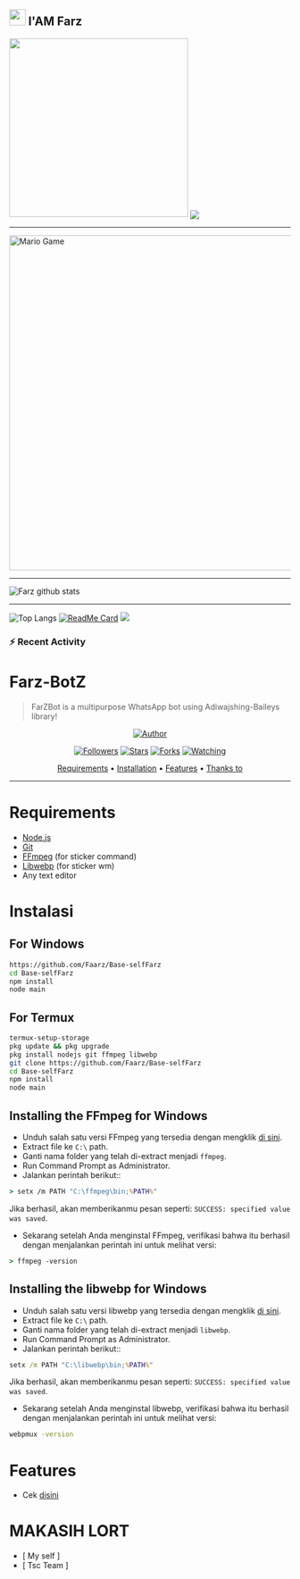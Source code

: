 ## <img src="https://github.com/TheDudeThatCode/TheDudeThatCode/blob/master/Assets/Hi.gif" width="29px"> I'AM Farz
   <img src="https://media.giphy.com/media/836HiJc7pgzy8iNXCn/giphy.gif" width="320">

<img align="center" height="auto" src="https://telegra.ph/file/a3f2d5a307f97715d0f8e.jpg/u/55822959?s=460&u=98e06e04babbf38abadbcef21413060992a40d71&v=4"/>

___


<img src="https://github.com/TheDudeThatCode/TheDudeThatCode/blob/master/Assets/Mario_Gameplay.gif" alt="Mario Game" width="600" />

___

![Farz github stats](https://github-readme-stats.vercel.app/api?username=Farz&show_icons=true&theme=buefy&show_owner=true)
___

![Top Langs](https://github-readme-stats.vercel.app/api/top-langs/?username=mhankbarbar&theme=buefy)
[![ReadMe Card](https://github-readme-stats.vercel.app/api/pin/?username=mhankbarbar&repo=Farz-Bot&theme=buefy)](https://github.com/mhankbarbar/termux-wabot)
![](https://github-profile-trophy.vercel.app/?username=Farz&row=2&column=3)

### :zap: Recent Activity


# Farz-BotZ

> FarZBot is a multipurpose WhatsApp bot using Adiwajshing-Baileys library!
>
>

<p align="center">
  <a href="https://github.com/Faarz/Base-selfFarz"><img title="Author" src="https://img.shields.io/badge/Author-Marz-purple.svg?style=for-the-badge&logo=github" /></a>
</p>
<p align="center">
<a href="https://github.com/Faarz/Base-selfFarz/followers"><img title="Followers" src="https://img.shields.io/github/followers/Nino-chan02?color=blue&style=flat-square"></a>
<a href="https://github.com/Faarz/Base-selfFarz/megumikato2/stargazers/"><img title="Stars" src="https://img.shields.io/github/stars/Nino-chan02/NinoWangy?color=red&style=flat-square"></a>
<a href="https://github.com/Faarz/Base-selfFarz/megumikato2/network/members"><img title="Forks" src="https://img.shields.io/github/forks/Nino-chan02/NinoWangy?color=red&style=flat-square"></a>
<a href="https://github.com/Faarz/Base-selfFarz/megumikato2/watchers"><img title="Watching" src="https://img.shields.io/github/watchers/Nino-chan02/NinoWangy?label=Watchers&color=blue&style=flat-square"></a>
</p>

<p align="center">
  <a href="https://github.com/Faarz/Base-selfFarz#requirements">Requirements</a> •
  <a href="https://github.com/Faarz/Base-selfFarz#instalasi">Installation</a> •
  <a href="https://github.com/Faarz/Base-selfFarz">Features</a> •
  <a href="https://github.com/Faarz/Base-selfFarz#thanks-to">Thanks to</a>
</p>
</div>


---



# Requirements
* [Node.js](https://nodejs.org/en/)
* [Git](https://git-scm.com/downloads)
* [FFmpeg](https://github.com/BtbN/FFmpeg-Builds/releases) (for sticker command)
* [Libwebp](https://developers.google.com/speed/webp/download) (for sticker wm)
* Any text editor

# Instalasi
## For Windows
```bash
https://github.com/Faarz/Base-selfFarz
cd Base-selfFarz
npm install
node main
```
## For Termux
```bash
termux-setup-storage
pkg update && pkg upgrade
pkg install nodejs git ffmpeg libwebp 
git clone https://github.com/Faarz/Base-selfFarz
cd Base-selfFarz
npm install
node main
```

## Installing the FFmpeg for Windows
* Unduh salah satu versi FFmpeg yang tersedia dengan mengklik [di sini](https://github.com/BtbN/FFmpeg-Builds/releases).
* Extract file ke `C:\` path.
* Ganti nama folder yang telah di-extract menjadi `ffmpeg`.
* Run Command Prompt as Administrator.
* Jalankan perintah berikut::
```cmd
> setx /m PATH "C:\ffmpeg\bin;%PATH%"
```
Jika berhasil, akan memberikanmu pesan seperti: `SUCCESS: specified value was saved`.
* Sekarang setelah Anda menginstal FFmpeg, verifikasi bahwa itu berhasil dengan menjalankan perintah ini untuk melihat versi:
```cmd
> ffmpeg -version
```


## Installing the libwebp for Windows
* Unduh salah satu versi libwebp yang tersedia dengan mengklik [di sini](https://developers.google.com/speed/webp/download).
* Extract file ke `C:\` path.
* Ganti nama folder yang telah di-extract menjadi `libwebp`.
* Run Command Prompt as Administrator.
* Jalankan perintah berikut::
```cmd
setx /m PATH "C:\libwebp\bin;%PATH%"
```
Jika berhasil, akan memberikanmu pesan seperti: `SUCCESS: specified value was saved`.
* Sekarang setelah Anda menginstal libwebp, verifikasi bahwa itu berhasil dengan menjalankan perintah ini untuk melihat versi:
```cmd
webpmux -version
```

# Features
- Cek [disini](https://github.com/Nino-chan02/NinoWangyy/blob/main/message/help.js)

# MAKASIH LORT
* [ My self ]
* [ Tsc Team ]
